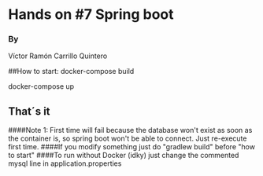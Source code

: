 # Hands on #7 Spring boot
### By
Víctor Ramón Carrillo Quintero

##How to start:
docker-compose build

docker-compose up

## That´s it
####Note 1: First time will fail because the database won't exist as soon as the container is, so spring boot won't be able to connect. Just re-execute first time. 
####If you modify something just do "gradlew build" before "how to start"
####To run without Docker (idky) just change the commented mysql line in application.properties